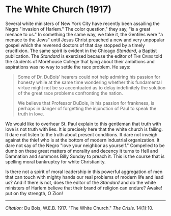 <!--
title:   The White Church
author:  Du Bois, W.E.B.
journal: The Crisis
year:    1917
volume:  14
issue:   1
pages:   10
-->

# The White Church (1917)
Several white ministers of New York City have recently been assailing the Negro "invasion of Harlem." The 
color question," they say, "is a great  menace to us." 
In something the 
same way, we take it, the Gentiles were "a menace to the Jews" until Jesus Christ preached a new and very unpopular gospel which the reverend doctors of that day stopped by a timely crucifixion. The same spirit is evident in the Chicago *Standard*, a Baptist publication. The *Standard* is exercised because the editor of <span style="font-variant:small-caps;">The Crisis</span> told the students of Morehouse College that lying about their ambitions and aspirations was no way to settle the race problem. He says: 
 
>  Some of Dr. DuBois' hearers could not help admiring his passion for honesty while at the same time wondering whether this fundamental virtue might not be so accentuated as to delay indefinitely the solution of the great race problems confronting the nation. <p> We believe that Professor DuBois, in his passion for frankness, is perhaps in danger of forgetting the injunction of Paul to speak the truth in love.

We would like to overhear St. Paul explain to this gentleman that truth with love is not truth with lies. It is precisely here that the white church is failing. It dare not listen to the truth about present conditions. It dare not inveigh against the thief who is at the bottom of modern industrial organization. It dare not say of the Negro "love your neighbor as yourself." Compelled to be dumb on these great matters of morality and decency it turns to Hell and Damnation and summons Billy Sunday to preach it. This is the course that is spelling moral bankruptcy for white Christianity. 

Is there not a spirit of moral leadership in this powerful aggregation of men that can touch with mighty hands our real problems of modern life and lead us? And if there is not, does the editor of the *Standard* and do the white ministers of Harlem believe that their brand of religion can endure? Awake! put on thy strength, O Zion!

______________
*Citation:* Du Bois, W.E.B. 1917. "The White Church." *The Crisis*. 14(1):10.